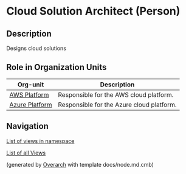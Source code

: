 
# Cloud Solution Architect (Person)
## Description
Designs cloud solutions


## Role in Organization Units
| Org-unit | Description |
|---|---|
| [AWS Platform](../../mybank/it-management/aws-unit.md)| Responsible for the AWS cloud platform. |
| [Azure Platform](../../mybank/it-management/azure-unit.md)| Responsible for the Azure cloud platform. |


## Navigation
[List of views in namespace](./views-in-namespace.md)

[List of all Views](../../views.md)


(generated by [Overarch](https://github.com/soulspace-org/overarch) with template docs/node.md.cmb)
